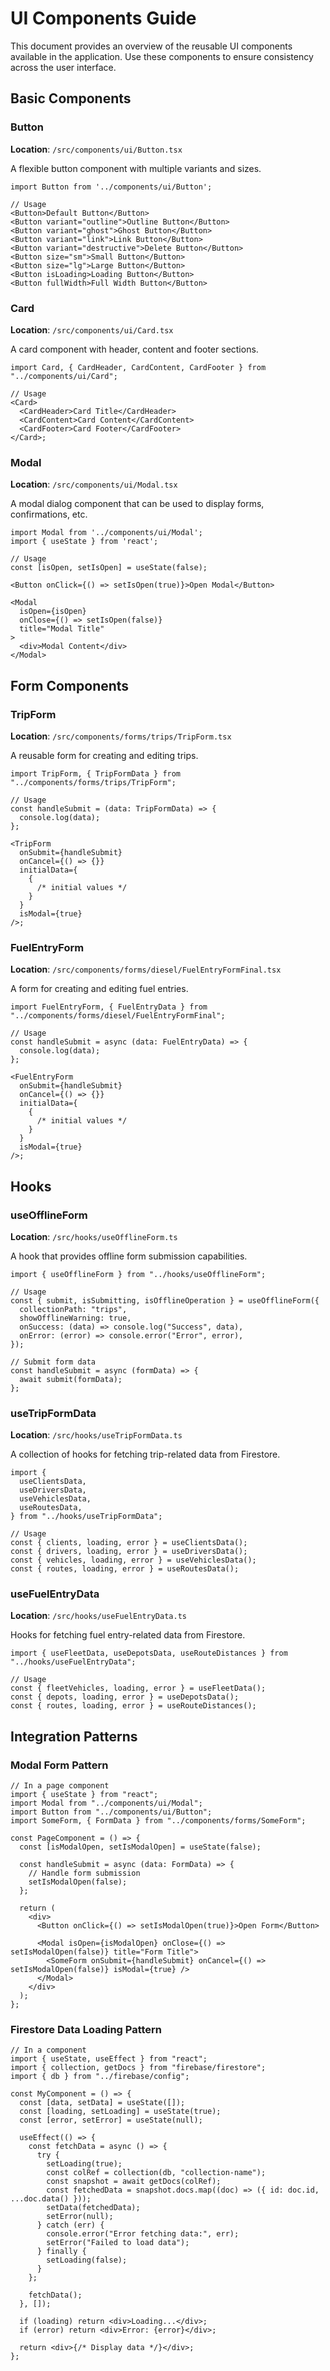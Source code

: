 # UI Components Guide

This document provides an overview of the reusable UI components available in the application. Use these components to ensure consistency across the user interface.

## Basic Components

### Button

**Location**: `/src/components/ui/Button.tsx`

A flexible button component with multiple variants and sizes.

```tsx
import Button from '../components/ui/Button';

// Usage
<Button>Default Button</Button>
<Button variant="outline">Outline Button</Button>
<Button variant="ghost">Ghost Button</Button>
<Button variant="link">Link Button</Button>
<Button variant="destructive">Delete Button</Button>
<Button size="sm">Small Button</Button>
<Button size="lg">Large Button</Button>
<Button isLoading>Loading Button</Button>
<Button fullWidth>Full Width Button</Button>
```

### Card

**Location**: `/src/components/ui/Card.tsx`

A card component with header, content and footer sections.

```tsx
import Card, { CardHeader, CardContent, CardFooter } from "../components/ui/Card";

// Usage
<Card>
  <CardHeader>Card Title</CardHeader>
  <CardContent>Card Content</CardContent>
  <CardFooter>Card Footer</CardFooter>
</Card>;
```

### Modal

**Location**: `/src/components/ui/Modal.tsx`

A modal dialog component that can be used to display forms, confirmations, etc.

```tsx
import Modal from '../components/ui/Modal';
import { useState } from 'react';

// Usage
const [isOpen, setIsOpen] = useState(false);

<Button onClick={() => setIsOpen(true)}>Open Modal</Button>

<Modal
  isOpen={isOpen}
  onClose={() => setIsOpen(false)}
  title="Modal Title"
>
  <div>Modal Content</div>
</Modal>
```

## Form Components

### TripForm

**Location**: `/src/components/forms/trips/TripForm.tsx`

A reusable form for creating and editing trips.

```tsx
import TripForm, { TripFormData } from "../components/forms/trips/TripForm";

// Usage
const handleSubmit = (data: TripFormData) => {
  console.log(data);
};

<TripForm
  onSubmit={handleSubmit}
  onCancel={() => {}}
  initialData={
    {
      /* initial values */
    }
  }
  isModal={true}
/>;
```

### FuelEntryForm

**Location**: `/src/components/forms/diesel/FuelEntryFormFinal.tsx`

A form for creating and editing fuel entries.

```tsx
import FuelEntryForm, { FuelEntryData } from "../components/forms/diesel/FuelEntryFormFinal";

// Usage
const handleSubmit = async (data: FuelEntryData) => {
  console.log(data);
};

<FuelEntryForm
  onSubmit={handleSubmit}
  onCancel={() => {}}
  initialData={
    {
      /* initial values */
    }
  }
  isModal={true}
/>;
```

## Hooks

### useOfflineForm

**Location**: `/src/hooks/useOfflineForm.ts`

A hook that provides offline form submission capabilities.

```tsx
import { useOfflineForm } from "../hooks/useOfflineForm";

// Usage
const { submit, isSubmitting, isOfflineOperation } = useOfflineForm({
  collectionPath: "trips",
  showOfflineWarning: true,
  onSuccess: (data) => console.log("Success", data),
  onError: (error) => console.error("Error", error),
});

// Submit form data
const handleSubmit = async (formData) => {
  await submit(formData);
};
```

### useTripFormData

**Location**: `/src/hooks/useTripFormData.ts`

A collection of hooks for fetching trip-related data from Firestore.

```tsx
import {
  useClientsData,
  useDriversData,
  useVehiclesData,
  useRoutesData,
} from "../hooks/useTripFormData";

// Usage
const { clients, loading, error } = useClientsData();
const { drivers, loading, error } = useDriversData();
const { vehicles, loading, error } = useVehiclesData();
const { routes, loading, error } = useRoutesData();
```

### useFuelEntryData

**Location**: `/src/hooks/useFuelEntryData.ts`

Hooks for fetching fuel entry-related data from Firestore.

```tsx
import { useFleetData, useDepotsData, useRouteDistances } from "../hooks/useFuelEntryData";

// Usage
const { fleetVehicles, loading, error } = useFleetData();
const { depots, loading, error } = useDepotsData();
const { routes, loading, error } = useRouteDistances();
```

## Integration Patterns

### Modal Form Pattern

```tsx
// In a page component
import { useState } from "react";
import Modal from "../components/ui/Modal";
import Button from "../components/ui/Button";
import SomeForm, { FormData } from "../components/forms/SomeForm";

const PageComponent = () => {
  const [isModalOpen, setIsModalOpen] = useState(false);

  const handleSubmit = async (data: FormData) => {
    // Handle form submission
    setIsModalOpen(false);
  };

  return (
    <div>
      <Button onClick={() => setIsModalOpen(true)}>Open Form</Button>

      <Modal isOpen={isModalOpen} onClose={() => setIsModalOpen(false)} title="Form Title">
        <SomeForm onSubmit={handleSubmit} onCancel={() => setIsModalOpen(false)} isModal={true} />
      </Modal>
    </div>
  );
};
```

### Firestore Data Loading Pattern

```tsx
// In a component
import { useState, useEffect } from "react";
import { collection, getDocs } from "firebase/firestore";
import { db } from "../firebase/config";

const MyComponent = () => {
  const [data, setData] = useState([]);
  const [loading, setLoading] = useState(true);
  const [error, setError] = useState(null);

  useEffect(() => {
    const fetchData = async () => {
      try {
        setLoading(true);
        const colRef = collection(db, "collection-name");
        const snapshot = await getDocs(colRef);
        const fetchedData = snapshot.docs.map((doc) => ({ id: doc.id, ...doc.data() }));
        setData(fetchedData);
        setError(null);
      } catch (err) {
        console.error("Error fetching data:", err);
        setError("Failed to load data");
      } finally {
        setLoading(false);
      }
    };

    fetchData();
  }, []);

  if (loading) return <div>Loading...</div>;
  if (error) return <div>Error: {error}</div>;

  return <div>{/* Display data */}</div>;
};
```
